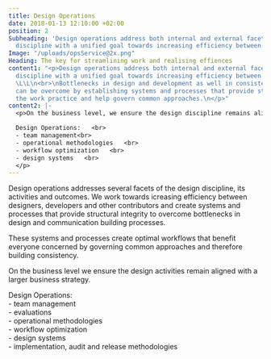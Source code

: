 ```yaml
---
title: Design Operations
date: 2018-01-13 12:10:00 +02:00
position: 2
Subheading: 'Design operations address both internal and external facets of the design
  discipline with a unified goal towards increasing efficiency between all contributors. '
Image: "/uploads/opsService@2x.png"
Heading: The key for streamlining work and realising effiences
content1: "<p>Design operations address both internal and external facets of the design
  discipline with a unified goal towards increasing efficiency between all contributors.
  \L\L\n<br>\nBottlenecks in design and development as well in consistency and accessibility
  can be overcome by establishing systems and processes that provide structure to
  the work practice and help govern common approaches.\n</p>"
content2: |-
  <p>On the business level, we ensure the design discipline remains aligned with a larger business strategy.  

  Design Operations:   <br>
  - team management<br> 
  - operational methodologies   <br>
  - workflow optimization   <br>
  - design systems   <br>
  </p>
---
```


Design operations addresses several facets of the design discipline, its activities and outcomes. We work towards icreasing efficiency between designers, developers and other contributors and create systems and processes that provide structural integrity to overcome bottlenecks in design and communication building processes. 

These systems and processes create optimal workflows that benefit everyone concerned by governing common approaches and therefore building consistency.
 
On the business level we ensure the design activities remain aligned with a larger business strategy. 
<p>
Design Operations:<br>
- team management<br>
- evaluations<br>
- operational methodologies<br>
- workflow optimization<br>
- design systems<br>
- implementation, audit and release methodologies<br>
</p>